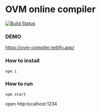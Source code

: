 # OVM online compiler

[![Build Status](https://travis-ci.org/cryptoeconomicslab/chamber-lang.svg?branch=master)](https://travis-ci.org/cryptoeconomicslab/chamber-lang)

### DEMO

https://ovm-compiler.netlify.app/

### How to install

```
npm i
```

### How to run

```
npm start
```

open http:localhost:1234
